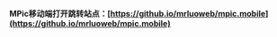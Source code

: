 #### MPic移动端打开跳转站点：[https://github.io/mrluoweb/mpic.mobile](https://github.io/mrluoweb/mpic.mobile)
